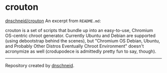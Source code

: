 # crouton

[dnschneid/crouton](https://github.com/dnschneid/crouton)
An excerpt from `README.md`: 

crouton is a set of scripts that bundle up into an easy-to-use, Chromium OS-centric chroot generator. Currently Ubuntu and Debian are supported (using debootstrap behind the scenes), but "Chromium OS Debian, Ubuntu, and Probably Other Distros Eventually Chroot Environment" doesn't acronymize as well (crodupodece is admittedly pretty fun to say, though).

---

Repository created by [dnschneid](https://github.com/dnschneid).
